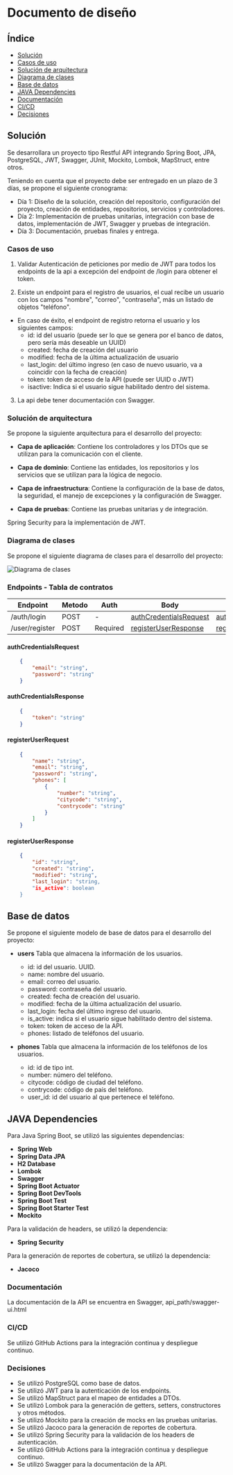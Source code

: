 # Documento de diseño

## Índice

- [Solución](#solución)
- [Casos de uso](#casos-de-uso)
- [Solución de arquitectura](#solución-de-arquitectura)
- [Diagrama de clases](#diagrama-de-clases)
- [Base de datos](#base-de-datos)
- [JAVA Dependencies](#java-dependencies)
- [Documentación](#documentación)
- [CI/CD](#ci/cd)
- [Decisiones](#decisiones)

## Solución

Se desarrollara un proyecto tipo Restful API integrando Spring Boot, JPA, PostgreSQL, JWT, Swagger, JUnit, Mockito, Lombok, MapStruct, entre otros.

Teniendo en cuenta que el proyecto debe ser entregado en un plazo de 3 días, se propone el siguiente cronograma:

- Día 1: Diseño de la solución, creación del repositorio, configuración del proyecto, creación de entidades, repositorios, servicios y controladores.
- Día 2: Implementación de pruebas unitarias, integración con base de datos, implementación de JWT, Swagger y pruebas de integración.
- Día 3: Documentación, pruebas finales y entrega.

### Casos de uso

1. Validar Autenticación de peticiones por medio de JWT para todos los endpoints de la api a excepción del endpoint de /login para obtener el token.

2. Existe un endpoint para el registro de usuarios, el cual recibe un usuario con los campos "nombre", "correo", "contraseña", más un listado de objetos "teléfono".

- En caso de éxito, el endpoint de registro retorna el usuario y los siguientes campos:
  - id: id del usuario (puede ser lo que se genera por el banco de datos, pero sería más  deseable un UUID)
  - created: fecha de creación del usuario
  - modified: fecha de la última actualización de usuario
  - last_login: del último ingreso (en caso de nuevo usuario, va a coincidir con la fecha de  creación)
  - token: token de acceso de la API (puede ser UUID o JWT)
  - isactive: Indica si el usuario sigue habilitado dentro del sistema.

3. La api debe tener documentación con Swagger.

### Solución de arquitectura

Se propone la siguiente arquitectura para el desarrollo del proyecto:

- **Capa de aplicación**: Contiene los controladores y los DTOs que se utilizan para la comunicación con el cliente.

- **Capa de dominio**: Contiene las entidades, los repositorios y los servicios que se utilizan para la lógica de negocio.

- **Capa de infraestructura**: Contiene la configuración de la base de datos, la seguridad, el manejo de excepciones y la configuración de Swagger.

- **Capa de pruebas**: Contiene las pruebas unitarias y de integración.

Spring Security para la implementación de JWT.

### Diagrama de clases

Se propone el siguiente diagrama de clases para el desarrollo del proyecto:

![Diagrama de clases](../docs/diagrama-de-componentes.png)

### Endpoints - Tabla de contratos

| Endpoint | Metodo | Auth | Body | Response | Status |
|----------|--------|---------|------|----------|--------|
| /auth/login | POST | - | [authCredentialsRequest](#authcredentialsrequest) | [authCredentialsResponse](#authcredentialsresponse) | 200 |
| /user/register | POST | Required | [registerUserResponse](#registeruserrequest) |  [registerUserResponse](#registeruserresponse) | 201 |

#### authCredentialsRequest

```json
    {
        "email": "string",
        "password": "string"
    }
```

#### authCredentialsResponse

```json
    {
        "token": "string"
    }
```

#### registerUserRequest

```json
    {
        "name": "string",
        "email": "string",
        "password": "string",
        "phones": [
            {
                "number": "string",
                "citycode": "string",
                "contrycode": "string"
            }
        ]
    }
```

#### registerUserResponse

```json
    {
        "id": "string",
        "created": "string",
        "modified": "string",
        "last_login": "string,    
        "is_active": boolean
    }
```

## Base de datos

Se propone el siguiente modelo de base de datos para el desarrollo del proyecto:

- **users** Tabla que almacena la información de los usuarios.
  - id: id del usuario. UUID.
  - name: nombre del usuario.
  - email: correo del usuario.
  - password: contraseña del usuario.
  - created: fecha de creación del usuario.
  - modified: fecha de la última actualización del usuario.
  - last_login: fecha del último ingreso del usuario.
  - is_active: indica si el usuario sigue habilitado dentro del sistema.
  - token: token de acceso de la API.
  - phones: listado de teléfonos del usuario.

- **phones** Tabla que almacena la información de los teléfonos de los usuarios.
  - id: id de tipo int.
  - number: número del teléfono.
  - citycode: código de ciudad del teléfono.
  - contrycode: código de país del teléfono.
  - user_id: id del usuario al que pertenece el teléfono.

## JAVA Dependencies

Para Java Spring Boot, se utilizó las siguientes dependencias:

- **Spring Web**
- **Spring Data JPA**
- **H2 Database**
- **Lombok**
- **Swagger**
- **Spring Boot Actuator**
- **Spring Boot DevTools**
- **Spring Boot Test**
- **Spring Boot Starter Test**
- **Mockito**

Para la validación de headers, se utilizó la dependencia:

- **Spring Security**

Para la generación de reportes de cobertura, se utilizó la dependencia:

- **Jacoco**

### Documentación

La documentación de la API se encuentra en Swagger, api_path/swagger-ui.html

### CI/CD

Se utilizó GitHub Actions para la integración continua y despliegue continuo.

### Decisiones

- Se utilizó PostgreSQL como base de datos.
- Se utilizó JWT para la autenticación de los endpoints.
- Se utilizó MapStruct para el mapeo de entidades a DTOs.
- Se utilizó Lombok para la generación de getters, setters, constructores y otros métodos.
- Se utilizó Mockito para la creación de mocks en las pruebas unitarias.
- Se utilizó Jacoco para la generación de reportes de cobertura.
- Se utilizó Spring Security para la validación de los headers de autenticación.
- Se utilizó GitHub Actions para la integración continua y despliegue continuo.
- Se utilizó Swagger para la documentación de la API.
